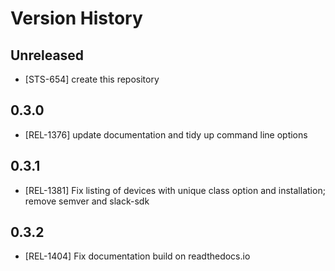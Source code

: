 # Version History

## Unreleased

* [STS-654] create this repository

## 0.3.0

* [REL-1376] update documentation and tidy up command line options

## 0.3.1

* [REL-1381] Fix listing of devices with unique class option and installation; remove semver and slack-sdk

## 0.3.2

* [REL-1404] Fix documentation build on readthedocs.io
